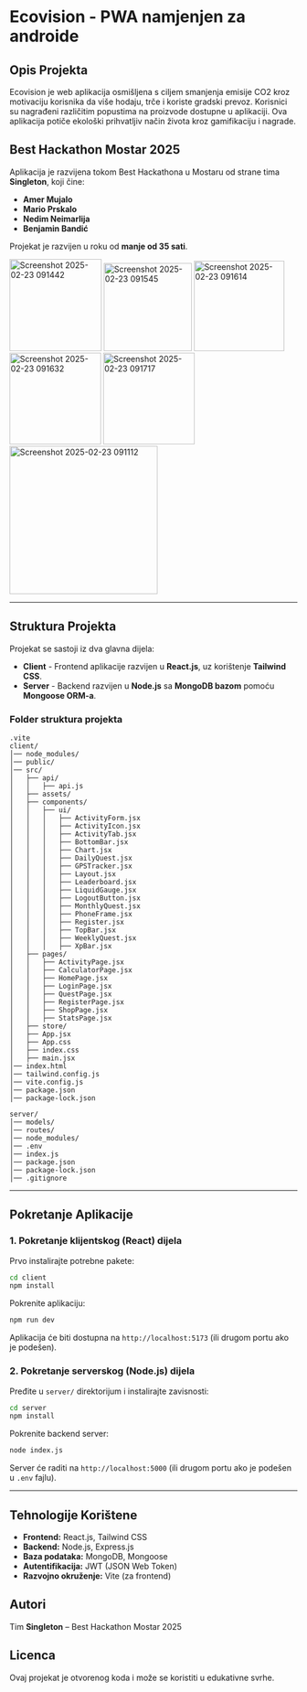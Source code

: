 # Ecovision - PWA namjenjen za androide

## Opis Projekta
Ecovision je web aplikacija osmišljena s ciljem smanjenja emisije CO2 kroz motivaciju korisnika da više hodaju, trče i koriste gradski prevoz. Korisnici su nagrađeni različitim popustima na proizvode dostupne u aplikaciji. Ova aplikacija potiče ekološki prihvatljiv način života kroz gamifikaciju i nagrade.

## Best Hackathon Mostar 2025
Aplikacija je razvijena tokom Best Hackathona u Mostaru od strane tima **Singleton**, koji čine:
- **Amer Mujalo**
- **Mario Prskalo**
- **Nedim Neimarlija**
- **Benjamin Bandić**

Projekat je razvijen u roku od **manje od 35 sati**.



<img width="161" alt="Screenshot 2025-02-23 091442" src="https://github.com/user-attachments/assets/642910b6-4483-4948-ae9c-1f7462e0c614" />
<img width="154" alt="Screenshot 2025-02-23 091545" src="https://github.com/user-attachments/assets/e20e8d54-f405-47f1-a88e-d73ce5dad813" />
<img width="158" alt="Screenshot 2025-02-23 091614" src="https://github.com/user-attachments/assets/64d4b1ea-0526-4747-8cdf-5e84fabe9a69" />
<img width="160" alt="Screenshot 2025-02-23 091632" src="https://github.com/user-attachments/assets/40b39bc6-8fb8-4c10-8598-57e9be4eb112" />
<img width="160" alt="Screenshot 2025-02-23 091717" src="https://github.com/user-attachments/assets/ec420eb3-42ce-4369-a323-4eb08cf9a0a0" />
<img width="259" alt="Screenshot 2025-02-23 091112" src="https://github.com/user-attachments/assets/80571824-139a-4c62-bd28-73c9c96aa0a0" />


---
## Struktura Projekta
Projekat se sastoji iz dva glavna dijela:
- **Client** - Frontend aplikacije razvijen u **React.js**, uz korištenje **Tailwind CSS**.
- **Server** - Backend razvijen u **Node.js** sa **MongoDB bazom** pomoću **Mongoose ORM-a**.

### **Folder struktura projekta**

```
.vite
client/
│── node_modules/
│── public/
│── src/
│   ├── api/
│   │   ├── api.js
│   ├── assets/
│   ├── components/
│   │   ├── ui/
│   │   │   ├── ActivityForm.jsx
│   │   │   ├── ActivityIcon.jsx
│   │   │   ├── ActivityTab.jsx
│   │   │   ├── BottomBar.jsx
│   │   │   ├── Chart.jsx
│   │   │   ├── DailyQuest.jsx
│   │   │   ├── GPSTracker.jsx
│   │   │   ├── Layout.jsx
│   │   │   ├── Leaderboard.jsx
│   │   │   ├── LiquidGauge.jsx
│   │   │   ├── LogoutButton.jsx
│   │   │   ├── MonthlyQuest.jsx
│   │   │   ├── PhoneFrame.jsx
│   │   │   ├── Register.jsx
│   │   │   ├── TopBar.jsx
│   │   │   ├── WeeklyQuest.jsx
│   │   │   ├── XpBar.jsx
│   ├── pages/
│   │   ├── ActivityPage.jsx
│   │   ├── CalculatorPage.jsx
│   │   ├── HomePage.jsx
│   │   ├── LoginPage.jsx
│   │   ├── QuestPage.jsx
│   │   ├── RegisterPage.jsx
│   │   ├── ShopPage.jsx
│   │   ├── StatsPage.jsx
│   ├── store/
│   ├── App.jsx
│   ├── App.css
│   ├── index.css
│   ├── main.jsx
│── index.html
│── tailwind.config.js
│── vite.config.js
│── package.json
│── package-lock.json

server/
│── models/
│── routes/
│── node_modules/
│── .env
│── index.js
│── package.json
│── package-lock.json
│── .gitignore
```



---
## Pokretanje Aplikacije

### **1. Pokretanje klijentskog (React) dijela**
Prvo instalirajte potrebne pakete:
```sh
cd client
npm install
```
Pokrenite aplikaciju:
```sh
npm run dev
```
Aplikacija će biti dostupna na `http://localhost:5173` (ili drugom portu ako je podešen).

### **2. Pokretanje serverskog (Node.js) dijela**
Pređite u `server/` direktorijum i instalirajte zavisnosti:
```sh
cd server
npm install
```
Pokrenite backend server:
```sh
node index.js
```
Server će raditi na `http://localhost:5000` (ili drugom portu ako je podešen u `.env` fajlu).

---
## Tehnologije Korištene
- **Frontend:** React.js, Tailwind CSS
- **Backend:** Node.js, Express.js
- **Baza podataka:** MongoDB, Mongoose
- **Autentifikacija:** JWT (JSON Web Token)
- **Razvojno okruženje:** Vite (za frontend)

## Autori
Tim **Singleton** – Best Hackathon Mostar 2025

## Licenca
Ovaj projekat je otvorenog koda i može se koristiti u edukativne svrhe.

